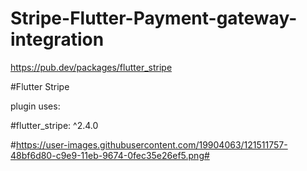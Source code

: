 # Stripe-Flutter-Payment-gateway-integration
https://pub.dev/packages/flutter_stripe

#Flutter Stripe

plugin uses:

#flutter_stripe: ^2.4.0


#https://user-images.githubusercontent.com/19904063/121511757-48bf6d80-c9e9-11eb-9674-0fec35e26ef5.png#
